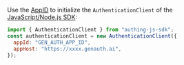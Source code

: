 Use the [AppID](/guides/faqs/get-app-id-and-secret.md) to initialize the `AuthenticationClient` of the [JavaScript/Node.js SDK](/reference/sdk-for-node/):

```javascript
import { AuthenticationClient } from "authing-js-sdk";
const authenticationClient = new AuthenticationClient({
  appId: "GEN_AUTH_APP_ID",
  appHost: "https://xxxx.genauth.ai",
});
```
